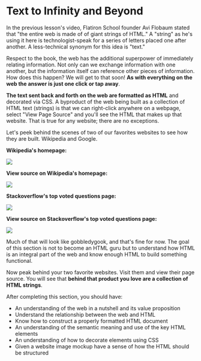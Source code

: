 # Text to Infinity and Beyond

In the previous lesson's video, Flatiron School founder Avi Flobaum stated that
"the entire web is made of of giant strings of HTML." A "string" as he's using
it here is technologist-speak for a series of letters placed one after another.
A less-technical synonym for this idea is "text."

Respect to the book, the web has the additional superpower of immediately
relating information. Not only can we  exchange information with one another,
but the information itself can reference other pieces of information. How does
this happen? We will get to that soon! **As with everything on the web the
answer is just one click or tap away**.

**The text sent back and forth on the web are formatted as HTML** and decorated
via CSS. A byproduct of the web being built as a collection of HTML text
(strings) is that we can right-click anywhere on a webpage, select "View Page
Source" and you'll see the HTML that makes up that website. That is true for
any website; there are no exceptions.

Let's peek behind the scenes of two of our favorites websites to see how they
are built. Wikipedia and Google.

**Wikipedia's homepage:**

![](https://curriculum-content.s3.amazonaws.com/web-development/wikipedia.jpeg)


**View source on Wikipedia's homepage:**

![](https://curriculum-content.s3.amazonaws.com/web-development/wikipedia-view-source.jpeg)


**Stackoverflow's top voted questions page:**


![](https://curriculum-content.s3.amazonaws.com/web-development/stackoverflow.jpeg)


**View source on Stackoverflow's top voted questions page:**

![](https://curriculum-content.s3.amazonaws.com/web-development/stackoverflow-viewsource-updated.jpeg)

Much of that will look like gobbledygook, and that's fine for now. The goal of this section is not to become an HTML guru but to understand how HTML is an integral part of the web and know enough HTML to build something functional.

Now peak behind your two favorite websites. Visit them and view their page source. You will see that **behind that product you love are a collection of HTML strings**.

After completing this section, you should have:

- An understanding of the web in a nutshell and its value proposition
- Understand the relationship between the web and HTML
- Know how to construct a properly formatted HTML document
- An understanding of the semantic meaning and use of the key HTML elements
- An understanding of how to decorate elements using CSS
- Given a website image mockup have a sense of how the HTML should be structured 
